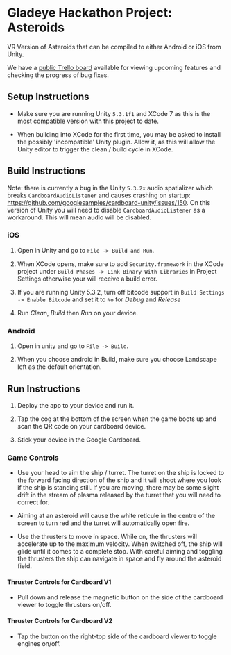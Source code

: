 # Gladeye Hackathon Project: Asteroids

VR Version of Asteroids that can be compiled to either Android or iOS from Unity.

We have a [public Trello board](https://trello.com/b/xh9r1jOj/cardboard-asteroids) available for viewing upcoming 
features and checking the progress of bug fixes.

## Setup Instructions

*	Make sure you are running Unity `5.3.1f1` and XCode 7 as this is the most compatible version with this project to 
    date.

*   When building into XCode for the first time, you may be asked to install the possibly 'incompatible' Unity plugin. 
    Allow it, as this will allow the Unity editor to trigger the clean / build cycle in XCode.

## Build Instructions

Note: there is currently a bug in the Unity `5.3.2x` audio spatializer which breaks `CardboardAudioListener` and causes 
crashing on startup: https://github.com/googlesamples/cardboard-unity/issues/150. On this version of Unity you will need
to disable `CardboardAudioListener` as a workaround. This will mean audio will be disabled.

### iOS

1.	Open in Unity and go to `File -> Build and Run`.

2.	When XCode opens, make sure to add `Security.framework` in the XCode project under 
    `Build Phases -> Link Binary With Libraries` in Project Settings otherwise your will receive a build error.

3.  If you are running Unity 5.3.2, turn off bitcode support in `Build Settings -> Enable Bitcode` and set it to `No` 
    for *Debug* and *Release*

4.  Run *Clean*, *Build* then *Run* on your device.

### Android

1.  Open in unity and go to `File -> Build`.

2.  When you choose android in Build, make sure you choose Landscape left as the default orientation.

## Run Instructions

1.  Deploy the app to your device and run it.

2.  Tap the cog at the bottom of the screen when the game boots up and scan the QR code on your cardboard device.

3.  Stick your device in the Google Cardboard.

### Game Controls

*   Use your head to aim the ship / turret. The turret on the ship is locked to the forward facing direction 
    of the ship and it will shoot where you look if the ship is standing still. If you are moving, there may be some
    slight drift in the stream of plasma released by the turret that you will need to correct for.
    
*   Aiming at an asteroid will cause the white reticule in the centre of the screen to turn red and the turret will 
    automatically open fire.

*   Use the thrusters to move in space. While on, the thrusters will accelerate up to the maximum velocity. When 
    switched off, the ship will glide until it comes to a complete stop. With careful aiming and toggling the thrusters
    the ship can navigate in space and fly around the asteroid field.

#### Thruster Controls for Cardboard V1

*   Pull down and release the magnetic button on the side of the cardboard viewer to toggle thrusters on/off.

#### Thruster Controls for Cardboard V2

*   Tap the button on the right-top side of the cardboard viewer to toggle engines on/off.
